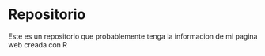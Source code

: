 # Repositorio
Este es un repositorio que probablemente tenga la informacion de mi pagina web creada con R 
